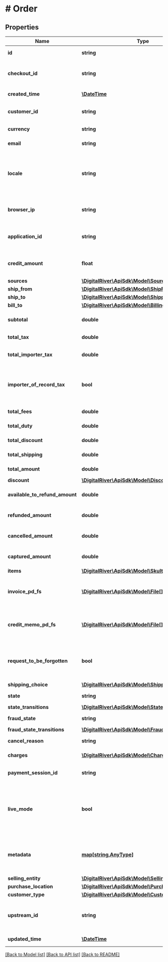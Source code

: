 # # Order

## Properties

Name | Type | Description | Notes
------------ | ------------- | ------------- | -------------
**id** | **string** | The unique identifier for the order. | [optional] [readonly] 
**checkout_id** | **string** | The unique identifier of the checkout submitted to create the order | [optional] 
**created_time** | [**\DateTime**](\DateTime.md) | Time at which the order was created. | [optional] [readonly] 
**customer_id** | **string** | The identifier of the customer associated with this order. | [optional] 
**currency** | **string** | A three-letter ISO currency code. | [optional] 
**email** | **string** | The customer&#39;s email address. | [optional] 
**locale** | **string** | A designator that combines the two-letter ISO 639-1 language code with the ISO 3166-1 alpha-2 country code. | [optional] 
**browser_ip** | **string** | The IP address of the browser used by the customer when placing the order. | [optional] 
**application_id** | **string** | An arbitrary string identifier that can be used to track the application type. | [optional] [readonly] 
**credit_amount** | **float** | Represents the total amount of credit you are extending to the customer. | [optional] 
**sources** | [**\DigitalRiver\ApiSdk\Model\Source[]**](Source.md) |  | [optional] 
**ship_from** | [**\DigitalRiver\ApiSdk\Model\ShipFrom**](ShipFrom.md) |  | [optional] 
**ship_to** | [**\DigitalRiver\ApiSdk\Model\Shipping**](Shipping.md) |  | [optional] 
**bill_to** | [**\DigitalRiver\ApiSdk\Model\Billing**](Billing.md) |  | [optional] 
**subtotal** | **double** | Represents the total order amount exclusive of tax. | [optional] [readonly] 
**total_tax** | **double** | Represents the total tax amount. | [optional] [readonly] 
**total_importer_tax** | **double** | Represents the total tax amount from the importer of record. | [optional] 
**importer_of_record_tax** | **bool** | If &lt;code&gt;true&lt;/code&gt;, indicates that the tax amount is paid by the importer of record. | [optional] [readonly] 
**total_fees** | **double** | Represents the total fee amount. | [optional] [readonly] 
**total_duty** | **double** | Represents the total duty amount. | [optional] [readonly] 
**total_discount** | **double** | Represents the total discount amount. | [optional] [readonly] 
**total_shipping** | **double** | Represents the total shipping amount. | [optional] [readonly] 
**total_amount** | **double** | Represents the total charge amount. | [optional] [readonly] 
**discount** | [**\DigitalRiver\ApiSdk\Model\Discount**](Discount.md) |  | [optional] 
**available_to_refund_amount** | **double** | The available to refund amount at the order-level. | [optional] 
**refunded_amount** | **double** | Represents the total payment amount refunded. | [optional] [readonly] 
**cancelled_amount** | **double** | Represents the total payment amount cancelled. | [optional] [readonly] 
**captured_amount** | **double** | Represents the total payment amount captured. | [optional] [readonly] 
**items** | [**\DigitalRiver\ApiSdk\Model\SkuItem[]**](SkuItem.md) |  | [optional] 
**invoice_pd_fs** | [**\DigitalRiver\ApiSdk\Model\File[]**](File.md) | An array of links to downloadable PDF invoices. If no invoices exist yet, the array is null. | [optional] 
**credit_memo_pd_fs** | [**\DigitalRiver\ApiSdk\Model\File[]**](File.md) | An array of links to downloadable PDF credit memos. If no credit memos exist yet, the array is null. | [optional] 
**request_to_be_forgotten** | **bool** | If &lt;code&gt;true&lt;/code&gt; indicates a user placing an order has requested this order be forgotten. | [optional] [default to false]
**shipping_choice** | [**\DigitalRiver\ApiSdk\Model\ShippingChoice**](ShippingChoice.md) |  | [optional] 
**state** | **string** | The current order state. | [optional] [readonly] 
**state_transitions** | [**\DigitalRiver\ApiSdk\Model\StateTransitions**](StateTransitions.md) |  | [optional] 
**fraud_state** | **string** | The fraud review state. | [optional] [readonly] 
**fraud_state_transitions** | [**\DigitalRiver\ApiSdk\Model\FraudStateTransitions**](FraudStateTransitions.md) |  | [optional] 
**cancel_reason** | **string** | Indicates the reason for the cancellation. | [optional] 
**charges** | [**\DigitalRiver\ApiSdk\Model\Charge[]**](Charge.md) | The charge[s] used to pay the order. | [optional] [readonly] 
**payment_session_id** | **string** | Tracks the process of collecting a payment. | [optional] 
**live_mode** | **bool** | Has the value &lt;code&gt;true&lt;/code&gt; if the object exists in live mode or the value &lt;code&gt;false&lt;/code&gt; if the object exists in test mode. | [optional] 
**metadata** | [**map[string,AnyType]**](AnyType.md) | Key-value pairs used to store additional data. Value can be string, boolean or integer types. | [optional] 
**selling_entity** | [**\DigitalRiver\ApiSdk\Model\SellingEntity**](SellingEntity.md) |  | [optional] 
**purchase_location** | [**\DigitalRiver\ApiSdk\Model\PurchaseLocation**](PurchaseLocation.md) |  | [optional] 
**customer_type** | [**\DigitalRiver\ApiSdk\Model\CustomerType**](CustomerType.md) |  | [optional] 
**upstream_id** | **string** | The client order identifier if it is different from the Digital River order identifier. | [optional] 
**updated_time** | [**\DateTime**](\DateTime.md) | Time at which the order was created. | [optional] [readonly] 

[[Back to Model list]](../../README.md#documentation-for-models) [[Back to API list]](../../README.md#documentation-for-api-endpoints) [[Back to README]](../../README.md)


